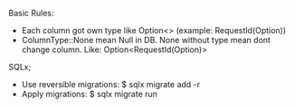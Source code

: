 Basic Rules:
- Each column got own type like Option<> (example: RequestId(Option<i64>))
- ColumnType::None mean Null in DB. None without type mean dont change column. Like: Option<RequestId(Option<i64>)>

SQLx;
- Use reversible migrations:
$ sqlx migrate add -r <name>
- Apply migrations:
$ sqlx migrate run
